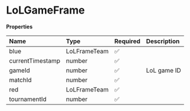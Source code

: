 # LoLGameFrame

**Properties**

| Name             | Type         | Required | Description |
| :--------------- | :----------- | :------- | :---------- |
| blue             | LoLFrameTeam | ✅       |             |
| currentTimestamp | number       | ✅       |             |
| gameId           | number       | ✅       | LoL game ID |
| matchId          | number       | ✅       |             |
| red              | LoLFrameTeam | ✅       |             |
| tournamentId     | number       | ✅       |             |
